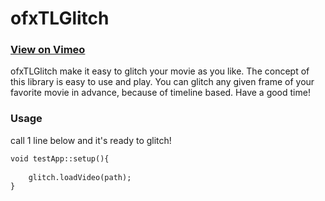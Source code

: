 <h1>ofxTLGlitch</h1>

<h3><a href="http://vimeo.com/40434954">View on Vimeo</a></h3>

ofxTLGlitch make it easy to glitch your movie as you like. The concept of this library is easy to use and play. You can glitch any given frame of your favorite movie in advance, because of timeline based. Have a good time!

<h3>Usage</h3>

call 1 line below and it's ready to glitch!

```html
void testApp::setup(){
    
    glitch.loadVideo(path);
}
```